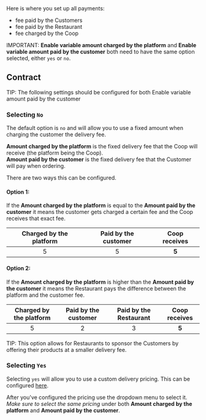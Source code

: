 <div class="alert alert-info" role="alert">
Here is where you set up all payments:
<ul>
<li>fee paid by the Customers</li>
<li>fee paid by the Restaurant</li>
<li>fee charged by the Coop</li>
</ul>
</div>

<span class="badge badge-warning">IMPORTANT:</span><span> <strong>Enable variable amount charged by the platform</strong> and <strong>Enable variable amount paid by the customer</strong> both need to have the same option selected, either <code>yes</code> or <code>no</code></span>. 

## Contract

<span class="badge badge-info">TIP:</span><span> The following settings should be configured for both <storng>Enable variable amount paid by the customer</strong></span>
### Selecting `No`

The default option is `no` and will allow you to use a fixed amount when charging the customer the delivery fee. 

**Amount charged by the platform** is the fixed delivery fee that the Coop will receive (the platform being the Coop).  
**Amount paid by the customer** is the fixed delivery fee that the Customer will pay when ordering.

There are two ways this can be configured.
#### Option 1:
If the **Amount charged by the platform** is equal to the **Amount paid by the customer** it means the customer gets charged a certain fee and the Coop receives that exact fee.

|Charged by the platform|Paid by the customer|Coop receives|
|:-:|:-:|:-:|
|5|5|**5**|

#### Option 2:

If the **Amount charged by the platform** is higher than the **Amount paid by the customer** it means the Restaurant pays the difference between the platform and the customer fee.

|Charged by the platform|Paid by the customer|Paid by the Restaurant|Coop receives|
|:-:|:-:|:-:|:-:|
|5|2|3|**5**|

<span class="badge badge-info">TIP:</span><span> This option allows for Restaurants to sponsor the Customers by offering their products at a smaller delivery fee.</span>

### Selecting `Yes`

Selecting `yes` will allow you to use a custom delivery pricing. This can be configured [here](/en/admin/deliveries/pricing/).

After you've configured the pricing use the dropdown menu to select it. *Make sure to select the same pricing* under both **Amount charged by the platform** and **Amount paid by the customer**.

